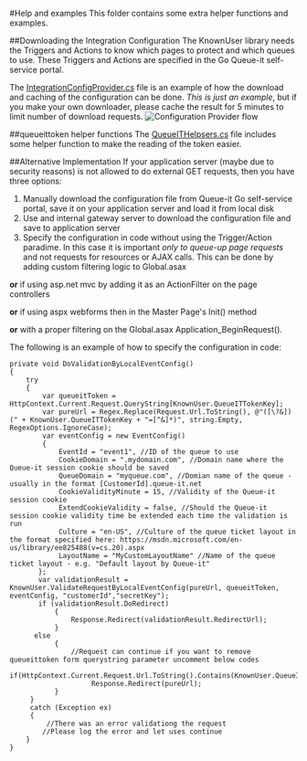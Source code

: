 #Help and examples
This folder contains some extra helper functions and examples.


##Downloading the Integration Configuration
The KnownUser library needs the Triggers and Actions to know which pages to protect and which queues to use. 
These Triggers and Actions are specified in the Go Queue-it self-service portal.

The [IntegrationConfigProvider.cs](https://github.com/queueit/KnownUser.V3.Net_beta/blob/master/Documentation/IntegrationConfigProvider.cs) file is an example of how 
the download and caching of the configuration can be done. 
*This is just an example*, but if you make your own downloader, please cache the result for 5 minutes to limit number of download requests.
![Configuration Provider flow](https://github.com/queueit/KnownUser.V3.Net_beta/blob/master/Documentation/ConfigurationProviderExample.PNG)

##queueittoken helper functions
The [QueueITHelpsers.cs](https://github.com/queueit/KnownUser.V3.Net_beta/blob/master/Documentation/QueueITHelpers.cs) file includes some helper function 
to make the reading of the token easier. 


##Alternative Implementation
If your application server (maybe due to security reasons) is not allowed to do external GET requests, then you have three options:

1. Manually download the configuration file from Queue-it Go self-service portal, save it on your application server and load it from local disk
2. Use and internal gateway server to download the configuration file and save to application server
3. Specify the configuration in code without using the Trigger/Action paradime. In this case it is important *only to queue-up page requests* and not requests for resources or AJAX calls. 
This can be done by adding custom filtering logic to Global.asax 

**or** if using asp.net mvc by adding it as an ActionFilter on the page controllers 

**or** if using aspx webforms then in the Master Page's Init() method 

**or** with a proper filtering on the Global.asax Application_BeginRequest(). 


The following is an example of how to specify the configuration in code:
 
```
private void DoValidationByLocalEventConfig()
{
    try
    {
	    var queueitToken = HttpContext.Current.Request.QueryString[KnownUser.QueueITTokenKey];
	    var pureUrl = Regex.Replace(Request.Url.ToString(), @"([\?&])(" + KnownUser.QueueITTokenKey + "=[^&]*)", string.Empty, RegexOptions.IgnoreCase);
	    var eventConfig = new EventConfig()
        {
	        EventId = "event1", //ID of the queue to use
            CookieDomain = ".mydomain.com", //Domain name where the Queue-it session cookie should be saved
            QueueDomain = "myqueue.com", //Domian name of the queue - usually in the format [CustomerId].queue-it.net
            CookieValidityMinute = 15, //Validity of the Queue-it session cookie 
            ExtendCookieValidity = false, //Should the Queue-it session cookie validity time be extended each time the validation is run
            Culture = "en-US", //Culture of the queue ticket layout in the format specified here: https://msdn.microsoft.com/en-us/library/ee825488(v=cs.20).aspx
            LayoutName = "MyCustomLayoutName" //Name of the queue ticket layout - e.g. "Default layout by Queue-it"
       };
       var validationResult = KnownUser.ValidateRequestByLocalEventConfig(pureUrl, queueitToken, eventConfig, "customerId","secretKey");
       if (validationResult.DoRedirect)
	       {
	           Response.Redirect(validationResult.RedirectUrl);
           }
      else
           {
	           //Request can continue if you want to remove queueittoken form querystring parameter uncomment below codes
	           if(HttpContext.Current.Request.Url.ToString().Contains(KnownUser.QueueITTokenKey))
                    Response.Redirect(pureUrl);
           }
     }
     catch (Exception ex)
     {
         //There was an error validationg the request
        //Please log the error and let uses continue 
    }
}
```
